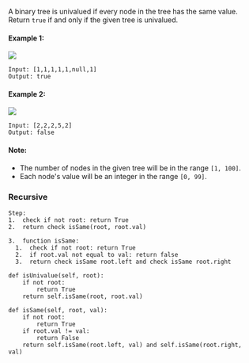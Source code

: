 A binary tree is univalued if every node in the tree has the same value.
Return `true` if and only if the given tree is univalued.

#### Example 1:
![](https://assets.leetcode.com/uploads/2018/12/28/unival_bst_1.png)
```
Input: [1,1,1,1,1,null,1]
Output: true
```

#### Example 2:
![](https://assets.leetcode.com/uploads/2018/12/28/unival_bst_2.png)
```
Input: [2,2,2,5,2]
Output: false
```

#### Note:
  * The number of nodes in the given tree will be in the range `[1, 100]`.
  * Each node's value will be an integer in the range `[0, 99]`.

### Recursive
```
Step:
1.  check if not root: return True
2.  return check isSame(root, root.val)

3.  function isSame:
  1.  check if not root: return True
  2.  if root.val not equal to val: return false
  3.  return check isSame root.left and check isSame root.right
  
def isUnivalue(self, root):
    if not root:
        return True
    return self.isSame(root, root.val)
    
def isSame(self, root, val):
    if not root:
        return True
    if root.val != val:
        return False
    return self.isSame(root.left, val) and self.isSame(root.right, val)
```
